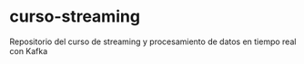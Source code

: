 # curso-streaming
Repositorio del curso de streaming y procesamiento de datos en tiempo real con Kafka
